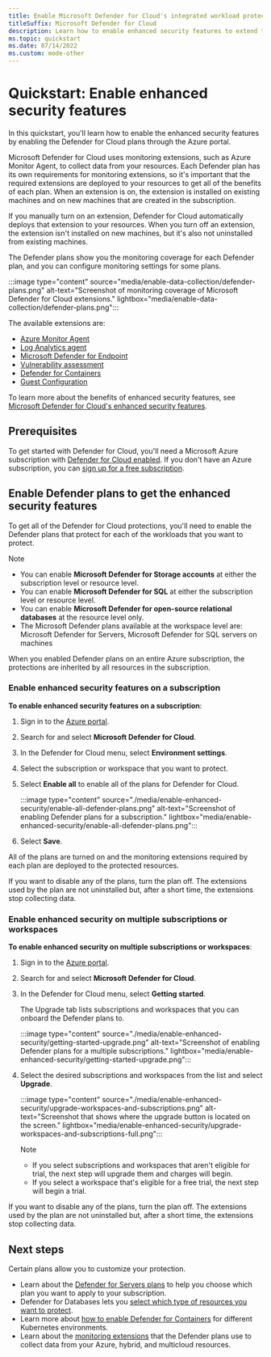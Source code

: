 ```yaml
---
title: Enable Microsoft Defender for Cloud's integrated workload protections
titleSuffix: Microsoft Defender for Cloud
description: Learn how to enable enhanced security features to extend the protections of Microsoft Defender for Cloud to your hybrid and multicloud resources
ms.topic: quickstart
ms.date: 07/14/2022
ms.custom: mode-other
---
```


# Quickstart: Enable enhanced security features

In this quickstart, you'll learn how to enable the enhanced security features by enabling the Defender for Cloud plans through the Azure portal.

Microsoft Defender for Cloud uses monitoring extensions, such as Azure Monitor Agent, to collect data from your resources. Each Defender plan has its own requirements for monitoring extensions, so it's important that the required extensions are deployed to your resources to get all of the benefits of each plan. When an extension is on, the extension is installed on existing machines and on new machines that are created in the subscription.

If you manually turn on an extension, Defender for Cloud automatically deploys that extension to your resources. When you turn off an extension, the extension isn't installed on new machines, but it's also not uninstalled from existing machines.

The Defender plans show you the monitoring coverage for each Defender plan, and you can configure monitoring settings for some plans.

:::image type="content" source="media/enable-data-collection/defender-plans.png" alt-text="Screenshot of monitoring coverage of Microsoft Defender for Cloud extensions." lightbox="media/enable-data-collection/defender-plans.png":::

The available extensions are:

- [Azure Monitor Agent](extensions-azure-monitor-agent.md)
- [Log Analytics agent](extensions-log-analytics-agent.md)
- [Microsoft Defender for Endpoint](extensions-defender-for-endpoint.md)
- [Vulnerability assessment](extensions-vulnerability-assessment.md)
- [Defender for Containers](extensions-defender-for-containers.md)
- [Guest Configuration](extensions-guest-configuration.md)

To learn more about the benefits of enhanced security features, see [Microsoft Defender for Cloud's enhanced security features](enhanced-security-features-overview.md).

## Prerequisites

To get started with Defender for Cloud, you'll need a Microsoft Azure subscription with [Defender for Cloud enabled](get-started.md). If you don't have an Azure subscription, you can [sign up for a free subscription](https://azure.microsoft.com/pricing/free-trial/).

## Enable Defender plans to get the enhanced security features

To get all of the Defender for Cloud protections, you'll need to enable the Defender plans that protect for each of the workloads that you want to protect.

> [!NOTE]
> - You can enable **Microsoft Defender for Storage accounts** at either the subscription level or resource level.
> - You can enable **Microsoft Defender for SQL** at either the subscription level or resource level.
> - You can enable **Microsoft Defender for open-source relational databases** at the resource level only.
> - The Microsoft Defender plans available at the workspace level are: Microsoft Defender for Servers, Microsoft Defender for SQL servers on machines

When you enabled Defender plans on an entire Azure subscription, the protections are inherited by all resources in the subscription.

### Enable enhanced security features on a subscription

**To enable enhanced security features on a subscription**:

1. Sign in to the [Azure portal](https://portal.azure.com).

1. Search for and select **Microsoft Defender for Cloud**.

1. In the Defender for Cloud menu, select **Environment settings**.
    
1. Select the subscription or workspace that you want to protect.

1. Select **Enable all** to enable all of the plans for Defender for Cloud.

    :::image type="content" source="./media/enable-enhanced-security/enable-all-defender-plans.png" alt-text="Screenshot of enabling Defender plans for a subscription." lightbox="media/enable-enhanced-security/enable-all-defender-plans.png":::
    
1. Select **Save**.

All of the plans are turned on and the monitoring extensions required by each plan are deployed to the protected resources.

If you want to disable any of the plans, turn the plan off. The extensions used by the plan are not uninstalled but, after a short time, the extensions stop collecting data.

### Enable enhanced security on multiple subscriptions or workspaces

**To enable enhanced security on multiple subscriptions or workspaces**:

1. Sign in to the [Azure portal](https://portal.azure.com).

1. Search for and select **Microsoft Defender for Cloud**.

1. In the Defender for Cloud menu, select **Getting started**.

    The Upgrade tab lists subscriptions and workspaces that you can onboard the Defender plans to.

    :::image type="content" source="./media/enable-enhanced-security/getting-started-upgrade.png" alt-text="Screenshot of enabling Defender plans for a multiple subscriptions." lightbox="media/enable-enhanced-security/getting-started-upgrade.png"::: 

1. Select the desired subscriptions and workspaces from the list and select **Upgrade**.

    :::image type="content" source="./media/enable-enhanced-security/upgrade-workspaces-and-subscriptions.png" alt-text="Screenshot that shows where the upgrade button is located on the screen." lightbox="media/enable-enhanced-security/upgrade-workspaces-and-subscriptions-full.png":::

    > [!NOTE]
    > - If you select subscriptions and workspaces that aren't eligible for trial, the next step will upgrade them and charges will begin.
    > - If you select a workspace that's eligible for a free trial, the next step will begin a trial.   

If you want to disable any of the plans, turn the plan off. The extensions used by the plan are not uninstalled but, after a short time, the extensions stop collecting data.

## Next steps

Certain plans allow you to customize your protection.

- Learn about the [Defender for Servers plans](defender-for-servers-introduction.md#defender-for-servers-plans) to help you choose which plan you want to apply to your subscription.
- Defender for Databases lets you [select which type of resources you want to protect](quickstart-enable-database-protections.md).
- Learn more about [how to enable Defender for Containers](defender-for-containers-enable.md) for different Kubernetes environments.
- Learn about the [monitoring extensions](extensions-overview.md) that the Defender plans use to collect data from your Azure, hybrid, and multicloud resources.
